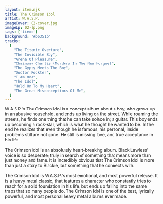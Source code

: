 ```yaml
---
layout: item.njk
title: The Crimson Idol
artist: W.A.S.P.
imageCover: 02-cover.jpg
imageLp: 02-lp.png
tags: ["items"]
background: "#b6351b"
tracks:
  [
    "The Titanic Overture",
    "The Invisible Boy",
    "Arena Of Pleasure",
    "Chainsaw Charlie (Murders In The New Morgue)",
    "The Gypsy Meets The Boy",
    "Doctor Rockter",
    "I Am One",
    "The Idol",
    "Hold On To My Heart",
    "The Great Misconceptions Of Me",
  ]
---
```


W.A.S.P.'s The Crimson Idol is a concept album about a boy, who grows up in an abusive household, and ends up living on the street. While roaming the streets, he finds one thing that he can take solace in; a guitar. This boy ends up becoming a rock-star, which is what he thought he wanted to be. In the end he realizes that even though he is famous, his personal, inside problems still are not gone. He still is missing love, and true acceptance in his life.
<br/><br/>
The Crimson Idol is an absolutely heart-breaking album. Black Lawless' voice is so desperate; truly in search of something that means more than just money and fame. It is incredibly obvious that The Crimson Idol is more than just a story to Blackie, but something that he connects with.
<br/><br/>
The Crimson Idol is W.A.S.P.'s most emotional, and most powerful release. It is a heavy metal classic, that features a character who constantly tries to reach for a solid foundation in his life, but ends up falling into the same traps that so many people do. The Crimson Idol is one of the best, lyrically powerful, and most personal heavy metal albums ever made.
